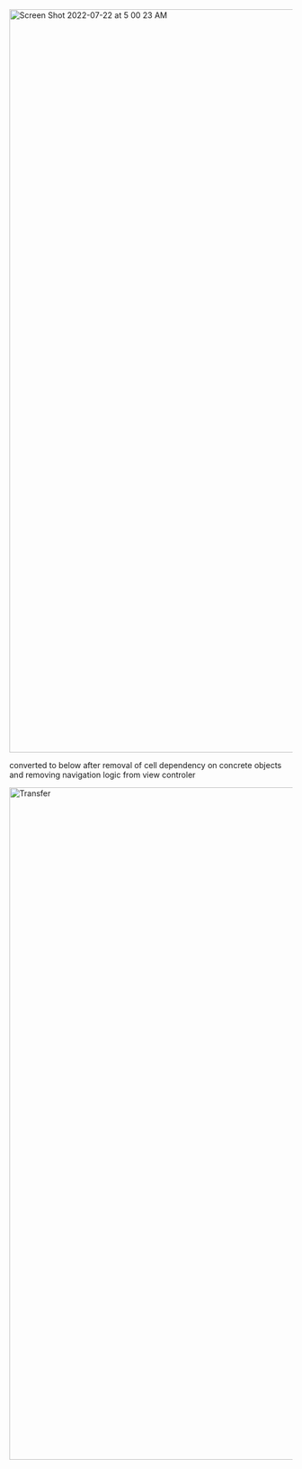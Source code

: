 
<img width="1322" alt="Screen Shot 2022-07-22 at 5 00 23 AM" src="https://user-images.githubusercontent.com/28492677/180817241-216c8164-a93d-482e-a6e6-770848933c7e.png">

converted to below after removal of cell dependency on concrete objects and removing navigation logic from view controler

<img width="1196" alt="Transfer" src="https://user-images.githubusercontent.com/28492677/180817399-78147c4e-86ab-4501-b23e-067df4442894.png">
